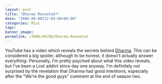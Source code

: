 ```yaml
---
layout: post
title: "Dharma Revealed?"
date: "2006-09-08T22:09:00+06:00"
categories: Misc 
tags: 
banner_image: 
permalink: /2006/09/08/Dharma-Revealed
---
```


YouTube has a video which reveals the secrets behind <a href="http://www.youtube.com/watch?v=_PPCCcXarkc">Dharma</a>. This can be considered a big spoiler, although to be honest, it doesn't actually answer <i>everything</i>. Personally, I'm pretty psyched about what this video reveals, but I've been a Lost addict since day one anyway. I'm definitely not surprised by the revelation that Dharma had good intentions, especially after the "We're the good guys" comment at the end of season two.